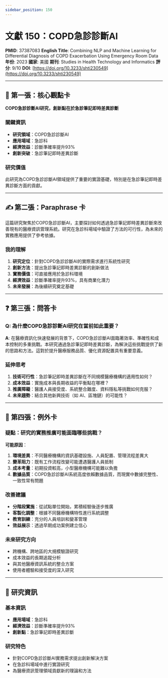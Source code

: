 ```yaml
---
sidebar_position: 150
---
```


# 文獻 150：COPD急診診斷AI

**PMID**: 37387083
**English Title**: Combining NLP and Machine Learning for Differential Diagnosis of COPD Exacerbation Using Emergency Room Data
**年份**: 2023
**國家**: 美國
**期刊**: Studies in Health Technology and Informatics
**評分**: 9/10
**DOI**: [https://doi.org/10.3233/shti230549](https://doi.org/10.3233/shti230549)

---

## 📌 第一張：核心觀點卡

**COPD急診診斷AI研究，創新點在於急診筆記即時差異診斷**

### 關鍵資訊
- **研究領域**：COPD急診診斷AI
- **應用場域**：急診科
- **經濟效益**：診斷準確率提升93%
- **創新突破**：急診筆記即時差異診斷

### 研究價值
此研究為COPD急診診斷AI領域提供了重要的實證基礎，特別是在急診筆記即時差異診斷方面的貢獻。

---

## ✍️ 第二張：Paraphrase 卡

這篇研究聚焦於COPD急診診斷AI，主要探討如何透過急診筆記即時差異診斷來改善現有的醫療資訊管理系統。研究在急診科場域中驗證了方法的可行性，為未來的實務應用提供了參考依據。

### 我的理解
1. **研究定位**：針對COPD急診診斷AI的實際需求進行系統性研究
2. **創新方法**：提出急診筆記即時差異診斷的創新做法
3. **實務價值**：可直接應用於急診科環境
4. **經濟效益**：診斷準確率提升93%，具有商業化潛力
5. **未來發展**：為後續研究奠定基礎

---

## ❓ 第三張：問答卡

### Q: 為什麼COPD急診診斷AI研究在當前如此重要？

**A**: 在醫療資訊化快速發展的背景下，COPD急診診斷AI面臨著效率、準確性和成本控制的多重挑戰。本研究通過急診筆記即時差異診斷，為解決這些挑戰提供了新的思路和方法。這對於提升醫療服務品質、優化資源配置具有重要意義。

### 延伸思考
1. **技術可行性**：急診筆記即時差異診斷在不同規模醫療機構的適用性如何？
2. **成本效益**：實施成本與長期收益的平衡點在哪裡？
3. **推廣障礙**：醫護人員接受度、系統整合難度、資料隱私等挑戰如何克服？
4. **未來趨勢**：結合其他新興技術（如 AI、區塊鏈）的可能性？

---

## 🤔 第四張：例外卡

### 疑點：研究的實務推廣可能面臨哪些挑戰？

**可能原因**：
1. **環境差異**：不同醫療機構的資訊基礎設施、人員配置、管理流程差異大
2. **變革阻力**：既有工作流程改變可能遭遇醫護人員抵制
3. **成本考量**：初期投資較高，小型醫療機構可能難以負擔
4. **數據品質**：COPD急診診斷AI系統高度依賴數據品質，而現實中數據完整性、一致性常有問題

### 改善建議
- **分階段實施**：從試點單位開始，累積經驗後逐步推廣
- **客製化調整**：根據不同醫療機構特性進行系統調整
- **教育訓練**：充分的人員培訓和變革管理
- **效益展示**：透過早期成功案例建立信心

### 未來研究方向
- 跨機構、跨地區的大規模驗證研究
- 成本效益的長期追蹤分析
- 與其他醫療資訊系統的整合方案
- 使用者體驗和接受度的深入研究

---

## 📄 研究資訊

### 基本資訊
- **應用場域**：急診科
- **經濟效益**：診斷準確率提升93%
- **創新點**：急診筆記即時差異診斷

### 研究特色
- 針對COPD急診診斷AI實務需求提出創新解決方案
- 在急診科場域中進行實證研究
- 為醫療資訊管理領域貢獻新的理論和方法
